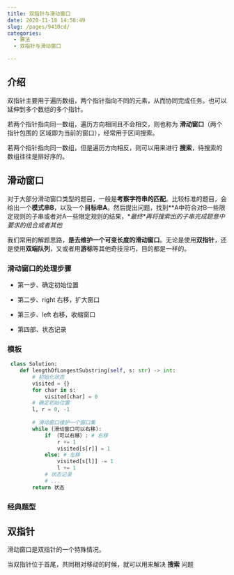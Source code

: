 ```yaml
---
title: 双指针与滑动窗口
date: 2020-11-18 14:58:49
slug: /pages/9410cd/
categories: 
  - 算法
  - 双指针与滑动窗口

---
```


## 介绍

双指针主要用于遍历数组，两个指针指向不同的元素，从而协同完成任务。也可以延伸到多个数组的多个指针。

若两个指针指向同一数组，遍历方向相同且不会相交，则也称为  **滑动窗口**（两个指针包围的 区域即为当前的窗口），经常用于区间搜索。

若两个指针指向同一数组，但是遍历方向相反，则可以用来进行 **搜索**，待搜索的数组往往是排好序的。

## 滑动窗口

对于大部分滑动窗口类型的题目，一般是**考察字符串的匹配**。比较标准的题目，会给出一个**模式串B**，以及一个**目标串A**。然后提出问题，找到**A中符合对B一些限定规则的子串或者对A一些限定规则的结果，\**最终\**再将搜索出的子串完成题意中要求的组合或者其他**

我们常用的解题思路，**是去维护一个可变长度的滑动窗口**。无论是使用**双指针**，还是使用**双端队列**，又或者用**游标**等其他奇技淫巧，目的都是一样的。

### 滑动窗口的处理步骤

- 第一步、确定初始位置

- 第二步、right 右移，扩大窗口

- 第三步、left 右移，收缩窗口

- 第四部、状态记录

### 模板

```python
 class Solution:
    def lengthOfLongestSubstring(self, s: str) -> int:
        # 初始化状态
        visited = {} 
        for char in s:
            visited[char] = 0
        # 确定初始位置
        l, r = 0, -1 
        
        # 滑动窗口维护一个窗口集
        while (滑动窗口可以右移):
            if （可以右移）: # 右移
                r += 1
                visited[s[r]] = 1
            else: # 左移
                visited[s[l]] -= 1
                l += 1
            # 状态记录
            # ...
        return 状态
```

### 经典题型

## 双指针

滑动窗口是双指针的一个特殊情况。

当双指针位于首尾，共同相对移动的时候，就可以用来解决 **搜索** 问题



